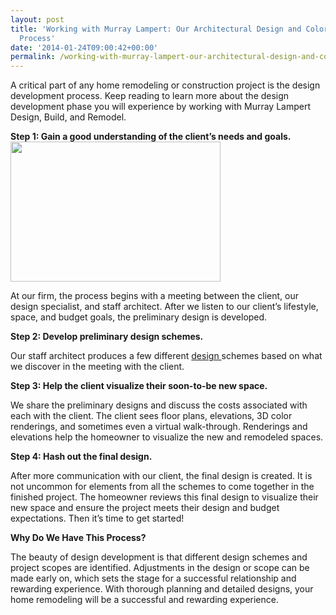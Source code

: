 ```yaml
---
layout: post
title: 'Working with Murray Lampert: Our Architectural Design and Color Rendering
  Process'
date: '2014-01-24T09:00:42+00:00'
permalink: /working-with-murray-lampert-our-architectural-design-and-color-rendering-process/
---
```

A critical part of any home remodeling or construction project is the design development process. Keep reading to learn more about the design development phase you will experience by working with Murray Lampert Design, Build, and Remodel.

<strong>Step 1: Gain a good understanding of the client’s needs and goals.<img class="alignright" alt="" src="http://www.murraylampert.com/wp-content/gallery/architectural-design/design1_page_3.png" width="336" height="224" /></strong>

At our firm, the process begins with a meeting between the client, our design specialist, and staff architect. After we listen to our client’s lifestyle, space, and budget goals, the preliminary design is developed.

<strong>Step 2: Develop preliminary design schemes.</strong>

Our staff architect produces a few different <a href="http://www.murraylampert.com/san-diego-home-design-serivces/">design </a>schemes based on what we discover in the meeting with the client.

<strong>Step 3: Help the client visualize their soon-to-be new space.</strong>

We share the preliminary designs and discuss the costs associated with each with the client. The client sees floor plans, elevations, 3D color renderings, and sometimes even a virtual walk-through. Renderings and elevations help the homeowner to visualize the new and remodeled spaces.

<strong>Step 4: Hash out the final design.</strong>

After more communication with our client, the final design is created. It is not uncommon for elements from all the schemes to come together in the finished project. The homeowner reviews this final design to visualize their new space and ensure the project meets their design and budget expectations. Then it’s time to get started!

<strong>Why Do We Have This Process?</strong>

The beauty of design development is that different design schemes and project scopes are identified. Adjustments in the design or scope can be made early on, which sets the stage for a successful relationship and rewarding experience.
With thorough planning and detailed designs, your home remodeling will be a successful and rewarding experience.

&nbsp;
